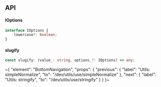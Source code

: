 

## API

#### IOptions

```ts
interface IOptions {
    lowercase?: boolean;
}
```

#### slugify

```ts
const slugify: (value_: string, options_?: IOptions) => any;
```


~{
  "element": "BottomNavigation",
  "props": {
    "previous": {
      "label": "Utils: simpleNormalize",
      "to": "/dev/utils/use/simpleNormalize"
    },
    "next": {
      "label": "Utils: stringify",
      "to": "/dev/utils/use/stringify"
    }
  }
}~
